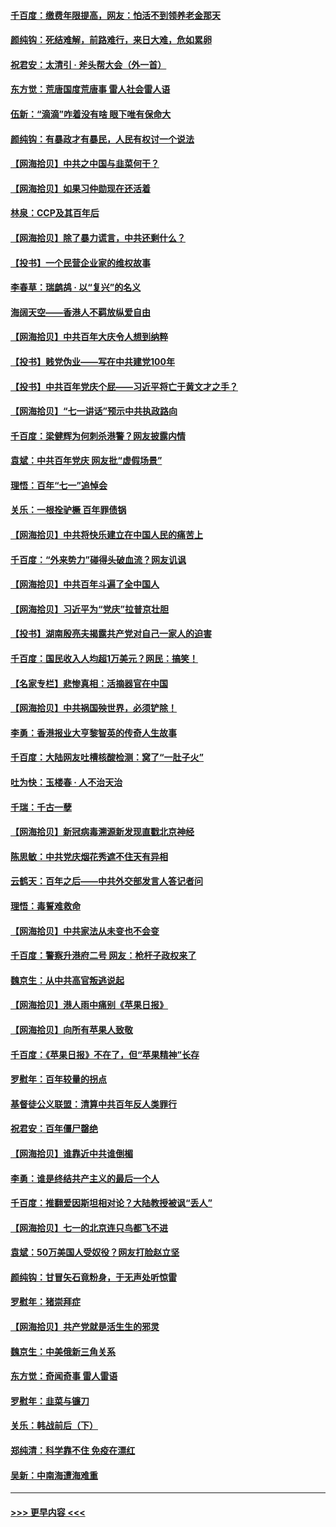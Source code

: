#### [千百度：缴费年限提高，网友：怕活不到领养老金那天](../pages/nsc993/n13078088.md?t=07091701) 
#### [颜纯钩：死结难解，前路难行，来日大难，危如累卵](../pages/nsc993/n13077179.md?t=07091701) 
#### [祝君安：太清引 · 斧头帮大会（外一首）](../pages/nsc993/n13077162.md?t=07091701) 
#### [东方觉：荒唐国度荒唐事 雷人社会雷人语](../pages/nsc993/n13075917.md?t=07091701) 
#### [伍新：“滴滴”咋着没有啥 眼下唯有保命大](../pages/nsc993/n13075894.md?t=07091701) 
#### [颜纯钩：有暴政才有暴民，人民有权讨一个说法](../pages/nsc993/n13075734.md?t=07091701) 
#### [【网海拾贝】中共之中国与韭菜何干？](../pages/nsc993/n13075428.md?t=07091701) 
#### [【网海拾贝】如果习仲勋现在还活着](../pages/nsc993/n13073410.md?t=07091701) 
#### [林泉：CCP及其百年后](../pages/nsc993/n13073226.md?t=07091701) 
#### [【网海拾贝】除了暴力谎言，中共还剩什么？](../pages/nsc993/n13071082.md?t=07091701) 
#### [【投书】一个民营企业家的维权故事](../pages/nsc993/n13070932.md?t=07091701) 
#### [李春草：瑞鹧鸪 · 以“复兴”的名义](../pages/nsc993/n13069984.md?t=07091701) 
#### [海阔天空——香港人不羁放纵爱自由](../pages/nsc993/n13069407.md?t=07091701) 
#### [【网海拾贝】中共百年大庆令人想到纳粹](../pages/nsc993/n13068483.md?t=07091701) 
#### [【投书】贱党伪业——写在中共建党100年](../pages/nsc993/n13067843.md?t=07091701) 
#### [【投书】中共百年党庆个屁——习近平将亡于黄文才之手？](../pages/nsc993/n13067425.md?t=07091701) 
#### [【网海拾贝】“七一讲话”预示中共执政路向](../pages/nsc993/n13066434.md?t=07091701) 
#### [千百度：梁健辉为何刺杀港警？网友披露内情](../pages/nsc993/n13066979.md?t=07091701) 
#### [袁斌：中共百年党庆 网友批“虚假场景”](../pages/nsc993/n13066385.md?t=07091701) 
#### [理悟：百年“七一”追悼会](../pages/nsc993/n13066106.md?t=07091701) 
#### [关乐：一根拴驴橛 百年罪债锅](../pages/nsc993/n13066089.md?t=07091701) 
#### [【网海拾贝】中共将快乐建立在中国人民的痛苦上](../pages/nsc993/n13064939.md?t=07091701) 
#### [千百度：“外来势力”碰得头破血流？网友讥讽](../pages/nsc993/n13064878.md?t=07091701) 
#### [【网海拾贝】中共百年斗遍了全中国人](../pages/nsc993/n13060020.md?t=07091701) 
#### [【网海拾贝】习近平为“党庆”拉普京壮胆](../pages/nsc993/n13057781.md?t=07091701) 
#### [【投书】湖南殷亮夫揭露共产党对自己一家人的迫害](../pages/nsc993/n13057744.md?t=07091701) 
#### [千百度：国民收入人均超1万美元？网民：搞笑！](../pages/nsc993/n13057692.md?t=07091701) 
#### [【名家专栏】悲惨真相：活摘器官在中国](../pages/nsc993/n13056611.md?t=07091701) 
#### [【网海拾贝】中共祸国殃世界，必须铲除！](../pages/nsc993/n13056011.md?t=07091701) 
#### [李勇：香港报业大亨黎智英的传奇人生故事](../pages/nsc993/n13055258.md?t=07091701) 
#### [千百度：大陆网友吐槽核酸检测：窝了“一肚子火”](../pages/nsc993/n13055194.md?t=07091701) 
#### [吐为快：玉楼春 · 人不治天治](../pages/nsc993/n13054028.md?t=07091701) 
#### [千瑞：千古一孽](../pages/nsc993/n13054016.md?t=07091701) 
#### [【网海拾贝】新冠病毒溯源新发现直戳北京神经](../pages/nsc993/n13052425.md?t=07091701) 
#### [陈思敏：中共党庆烟花秀遮不住天有异相](../pages/nsc993/n13052020.md?t=07091701) 
#### [云鹤天：百年之后——中共外交部发言人答记者问](../pages/nsc993/n13051604.md?t=07091701) 
#### [理悟：毒誓难救命](../pages/nsc993/n13051601.md?t=07091701) 
#### [【网海拾贝】中共家法从未变也不会变](../pages/nsc993/n13050366.md?t=07091701) 
#### [千百度：警察升港府二号 网友：枪杆子政权来了](../pages/nsc993/n13050261.md?t=07091701) 
#### [魏京生：从中共高官叛逃说起](../pages/nsc993/n13048997.md?t=07091701) 
#### [【网海拾贝】港人雨中痛别《苹果日报》](../pages/nsc993/n13048941.md?t=07091701) 
#### [【网海拾贝】向所有苹果人致敬](../pages/nsc993/n13046795.md?t=07091701) 
#### [千百度：《苹果日报》不在了，但“苹果精神”长存](../pages/nsc993/n13046703.md?t=07091701) 
#### [罗慰年：百年较量的拐点](../pages/nsc993/n13046542.md?t=07091701) 
#### [基督徒公义联盟：清算中共百年反人类罪行](../pages/nsc993/n13046499.md?t=07091701) 
#### [祝君安：百年僵尸罄绝](../pages/nsc993/n13045595.md?t=07091701) 
#### [【网海拾贝】谁靠近中共谁倒楣](../pages/nsc993/n13044667.md?t=07091701) 
#### [李勇：谁是终结共产主义的最后一个人](../pages/nsc993/n13044397.md?t=07091701) 
#### [千百度：推翻爱因斯坦相对论？大陆教授被讽“丢人”](../pages/nsc993/n13043908.md?t=07091701) 
#### [【网海拾贝】七一的北京连只鸟都飞不进](../pages/nsc993/n13041377.md?t=07091701) 
#### [袁斌：50万美国人受奴役？网友打脸赵立坚](../pages/nsc993/n13041330.md?t=07091701) 
#### [颜纯钩：甘冒矢石竟粉身，于无声处听惊雷](../pages/nsc993/n13041140.md?t=07091701) 
#### [罗慰年：猪崇拜症](../pages/nsc993/n13041071.md?t=07091701) 
#### [【网海拾贝】共产党就是活生生的邪灵](../pages/nsc993/n13036627.md?t=07091701) 
#### [魏京生：中美俄新三角关系](../pages/nsc993/n13035986.md?t=07091701) 
#### [东方觉：奇闻奇事 雷人雷语](../pages/nsc993/n13035878.md?t=07091701) 
#### [罗慰年：韭菜与镰刀](../pages/nsc993/n13034374.md?t=07091701) 
#### [关乐：韩战前后（下）](../pages/nsc993/n13034113.md?t=07091701) 
#### [郑纯清：科学靠不住 免疫在漂红](../pages/nsc993/n13034093.md?t=07091701) 
#### [吴新：中南海遭海难重](../pages/nsc993/n13034084.md?t=07091701) 

----
#### [ >>> 更早内容 <<< ](../indexes/nsc993-earlier.md)
